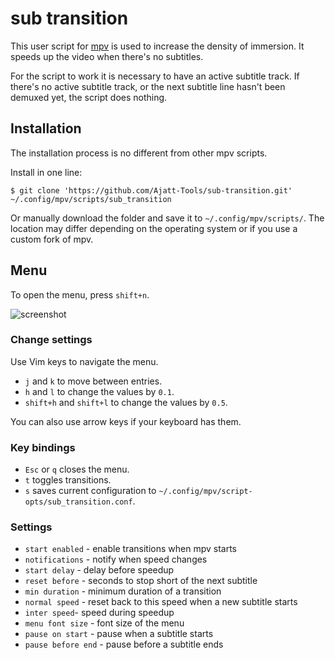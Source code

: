 # sub transition

This user script for [mpv](https://wiki.archlinux.org/title/Mpv)
is used to increase the density of immersion.
It speeds up the video when there's no subtitles.

For the script to work it is necessary to have an active subtitle track.
If there's no active subtitle track,
or the next subtitle line hasn't been demuxed yet,
the script does nothing.

## Installation

The installation process is no different from other mpv scripts.

Install in one line:

```
$ git clone 'https://github.com/Ajatt-Tools/sub-transition.git' ~/.config/mpv/scripts/sub_transition
```

Or manually download the folder and save it to `~/.config/mpv/scripts/`.
The location may differ depending on the operating system or if you use a custom fork of mpv.

## Menu

To open the menu, press `shift+n`.

![screenshot](https://user-images.githubusercontent.com/69171671/163695143-f5a4a5f3-98a6-4b13-8820-efb4d4f91304.png)

### Change settings

Use Vim keys to navigate the menu.

* `j` and `k` to move between entries.
* `h` and `l` to change the values by `0.1`.
* `shift+h` and `shift+l` to change the values by `0.5`.

You can also use arrow keys if your keyboard has them.

### Key bindings

* `Esc` or `q` closes the menu.
* `t` toggles transitions.
* `s` saves current configuration to `~/.config/mpv/script-opts/sub_transition.conf`.

### Settings

* `start enabled` - enable transitions when mpv starts
* `notifications` - notify when speed changes
* `start delay` - delay before speedup
* `reset before` - seconds to stop short of the next subtitle
* `min duration` - minimum duration of a transition
* `normal speed` - reset back to this speed when a new subtitle starts
* `inter speed`- speed during speedup
* `menu font size` - font size of the menu
* `pause on start` - pause when a subtitle starts
* `pause before end` - pause before a subtitle ends
